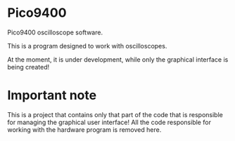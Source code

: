 # Pico9400
Pico9400 oscilloscope software.

This is a program designed to work with oscilloscopes. 

At the moment, it is under development, while only the graphical interface is being created! 

# Important note
This is a project that contains only that part of the code that is responsible for managing the graphical user interface!
All the code responsible for working with the hardware program is removed here. 
